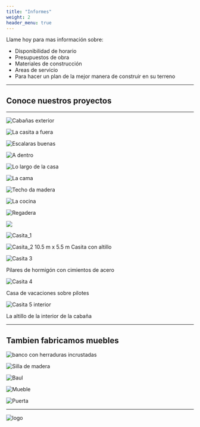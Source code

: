 ```yaml
---
title: "Informes"
weight: 2
header_menu: true
---
```


Llame hoy para mas información sobre:

- Disponibilidad de horario
- Presupuestos de obra
- Materiales de construcción
- Areas de servicio
- Para hacer un plan de la mejor manera de construir en su terreno

---

## Conoce nuestros proyectos

---

![Cabañas exterior](images/cottages_outside.jpeg)

![La casita a fuera](images/cottage_1_exterior.jpeg)

![Escalaras buenas](images/cottage_1_stairs.jpeg)

![A dentro](images/cottage_1_interior.jpeg)

![Lo largo de la casa](images/cottage_length.jpeg)

![La cama](images/cottage_bed.jpeg)

![Techo da madera](images/cottage_ceiling.jpeg)

![La cocina](images/cottage_kitchen.jpeg)

![Regadera](images/cottage_shower.jpeg)

![](images/cottage_2_exterior.jpeg)

![Casita_1](images/house_1.jpeg)

![Casita_2](images/house_2.jpeg)
10.5 m x 5.5 m Casita con altillo

![Casita 3](images/house_4.jpeg)

Pilares de hormigón con cimientos de acero

![Casita 4](../images/house_5.jpeg)

Casa de vacaciones sobre pilotes

![Casita 5 interior](../images/house_Loft.jpeg)

La altillo de la interior de la cabaña

---

## Tambien fabricamos muebles

![banco con herraduras incrustadas](../images/horseshoeBench.jpeg)

![Silla de madera](../images/house_chair.jpeg)

![Baul](../images/chest_2.jpeg)

![Mueble](../images/house_Table.jpeg)

![Puerta](../images/house_door.jpeg)

---

<!-- Want to learn more about my services?

Check out [this page](services) I created. It carries a lot more details... -->

![logo](../images/faviconBlack-200x200.png)
